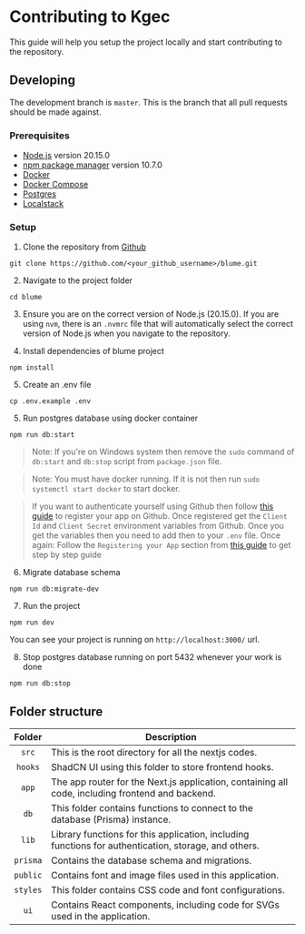# Contributing to Kgec

This guide will help you setup the project locally
and start contributing to the repository.

## Developing

The development branch is `master`. This is the branch that all pull
requests should be made against.

### Prerequisites

- [Node.js](https://nodejs.org/en) version 20.15.0
- [npm package manager](https://docs.npmjs.com/downloading-and-installing-node-js-and-npm) version 10.7.0
- [Docker](https://www.docker.com/get-started/)
- [Docker Compose](https://docs.docker.com/compose/install/)
- [Postgres](https://hub.docker.com/_/postgres)
- [Localstack](https://hub.docker.com/r/localstack/localstack)

### Setup

1. Clone the repository from [Github](https://github.com/biiswajit/blume/fork)

  ```
  git clone https://github.com/<your_github_username>/blume.git
  ```

2. Navigate to the project folder

  ```
  cd blume
  ```

3. Ensure you are on the correct version of Node.js (20.15.0). If you are using `nvm`, there is an `.nvmrc` file that will automatically select the correct version of Node.js when you navigate to the repository.

4. Install dependencies of blume project

  ```
  npm install
  ```

5. Create an .env file

  ```
  cp .env.example .env
  ```

5. Run postgres database using docker container

  ```
  npm run db:start
  ```

> Note: If you're on Windows system then remove the `sudo` command of `db:start` and `db:stop` script from `package.json` file.

> Note: You must have docker running. If it is not then run `sudo systemctl start docker` to start docker.

> If you want to authenticate yourself using Github then follow [this guide](https://authjs.dev/guides/configuring-github#registering-your-app) to register your app on Github.
  Once registered get the `Client Id` and `Client Secret` environment variables from Github.
  Once you get the variables then you need to add then to your `.env` file.
  Once again: Follow the `Registering your App` section from [this guide](https://authjs.dev/guides/configuring-github#registering-your-app) to get step by step guide

6. Migrate database schema

  ```
  npm run db:migrate-dev
  ```

7. Run the project

  ```
  npm run dev
  ```

  You can see your project is running on `http://localhost:3000/` url.

8. Stop postgres database running on port 5432 whenever your work is done

  ```
  npm run db:stop
  ```

## Folder structure

| Folder | Description |
| :----: |-------------|
| `src` | This is the root directory for all the nextjs codes. |
| `hooks` | ShadCN UI using this folder to store frontend hooks. |
| `app` | The app router for the Next.js application, containing all code, including frontend and backend. |
| `db` | 	This folder contains functions to connect to the database (Prisma) instance. |
| `lib` | Library functions for this application, including functions for authentication, storage, and others. |
| `prisma` | Contains the database schema and migrations. |
| `public` | Contains font and image files used in this application. |
| `styles` | This folder contains CSS code and font configurations. |
| `ui` | Contains React components, including code for SVGs used in the application. |
